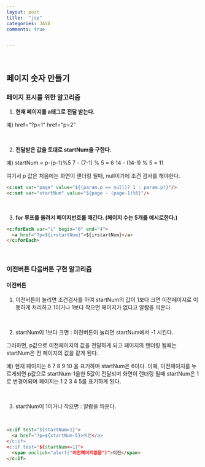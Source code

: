```yaml
---
layout: post
title:  "jsp"
categories: JAVA
comments: true


---
```


<br>

## 페이지 숫자 만들기

### 페이지 표시를 위한 알고리즘<br>

1) **현재 페이지를 a태그로 전달 받는다.**

예) href="?p=1" href="p=2"

<br>

2) **전달받은 값을 토대로 startNum을 구한다.**

예) startNum = p-(p-1)%5
7 - (7-1) % 5 = 6
14 - (14-1) % 5 = 11

여기서 p 값은 처음에는 화면이 랜더링 될때, null이기에 조건 검사를 해야한다.

~~~html
<c:set var="page" value="${(param.p == null)? 1 : param.p)}"/>
<c:set var="startNum" value="${page - (page-1)%5}"/>
~~~

<br>

3) **for 루프를 돌려서 페이지번호를 매긴다. (페이지 수는 5개를 예시로한다.)**

~~~html
<c:forEach var="i" begin="0" end="4">
  <a href="?p=${i+startNum}">${i+startNum}</a>
</c:forEach>
~~~

<br>

### 이전버튼 다음버튼 구현 알고리즘

#### 이전버튼

1) 이전버튼이 눌리면 조건검사를 하여 startNum의 값이 1보다 크면 이전페이지로 이동하게 처리하고
1이거나 1보다 작으면 페이지가 없다고 알람을 띄운다.

<br>

2) startNum이 1보다 크면 : 이전버튼이 눌리면 startNum에서 -1 시킨다.

그러하면, p값으로 이전페이지의 값을 전달하게 되고 페이지의 랜더링 될때는 startNum은 전 페이지의 값을 같게 된다.

예) 현재 페이지는 6 7 8 9 10 을 표기하며 startNum은 6이다.
이때, 이전페이지를 누르게되면 p값으로 startNum-1을한 5값이 전달되며
화면이 랜더링 될때 startNum은 1로 변경이되며 페이지는 1 2 3 4 5를 표기하게 된다.

<br>

3) startNum이 1이거나 작으면 : 알람을 띄운다.

<br>

~~~html
<c:if test="${startNum>1}">
  <a href="?p=${startNum-5}>이전</a>
</c:if>
<c:if test="${startNum<=1}">
  <span onclick="alert("이전페이지없음")">이전</span>
</c:if>
~~~

<br>

